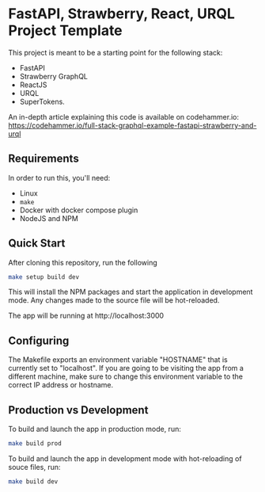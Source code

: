 # FastAPI, Strawberry, React, URQL Project Template

This project is meant to be a starting point for the following stack:
 - FastAPI
 - Strawberry GraphQL
 - ReactJS
 - URQL
 - SuperTokens.

An in-depth article explaining this code is available on codehammer.io:
https://codehammer.io/full-stack-graphql-example-fastapi-strawberry-and-urql

## Requirements

In order to run this, you'll need:
 - Linux
 - `make`
 - Docker with docker compose plugin
 - NodeJS and NPM

## Quick Start

After cloning this repository, run the following

```bash
make setup build dev
```

This will install the NPM packages and start the application in development mode. Any changes made to the source
file will be hot-reloaded.

The app will be running at http://localhost:3000

## Configuring

The Makefile exports an environment variable "HOSTNAME" that is currently set to "localhost". If you are going to be
visiting the app from a different machine, make sure to change this environment variable to the correct IP address or
hostname.

## Production vs Development

To build and launch the app in production mode, run:

```bash
make build prod
```

To build and launch the app in development mode with hot-reloading of souce files, run:

```bash
make build dev
```
